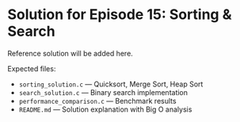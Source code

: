 # Solution for Episode 15: Sorting & Search

Reference solution will be added here.

Expected files:
- `sorting_solution.c` — Quicksort, Merge Sort, Heap Sort
- `search_solution.c` — Binary search implementation
- `performance_comparison.c` — Benchmark results
- `README.md` — Solution explanation with Big O analysis

